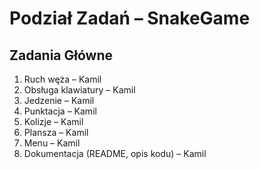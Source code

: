 # Podział Zadań – SnakeGame

## Zadania Główne

1. Ruch węża – Kamil
2. Obsługa klawiatury – Kamil
3. Jedzenie – Kamil
4. Punktacja – Kamil
5. Kolizje – Kamil
6. Plansza – Kamil
7. Menu – Kamil
8. Dokumentacja (README, opis kodu) – Kamil
